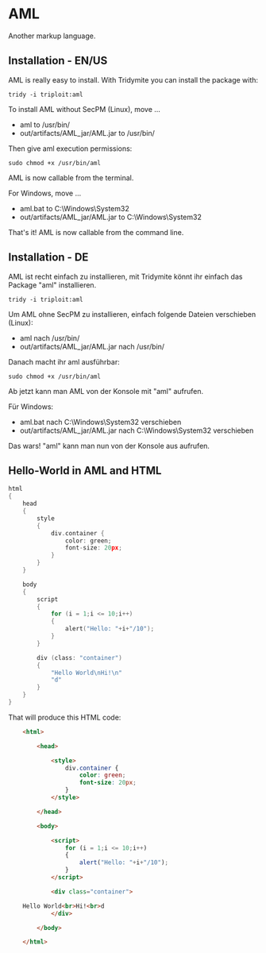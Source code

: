 # AML
Another markup language.

## Installation - EN/US
AML is really easy to install. With Tridymite you can install the package with:

    tridy -i triploit:aml

To install AML without SecPM (Linux), move ...

* aml to /usr/bin/
* out/artifacts/AML_jar/AML.jar to /usr/bin/  

Then give aml execution permissions:

    sudo chmod +x /usr/bin/aml

AML is now callable from the terminal.

For Windows, move ...
* aml.bat to C:\Windows\System32
* out/artifacts/AML_jar/AML.jar to C:\Windows\System32

That's it! AML is now callable from the command line.

## Installation - DE
AML ist recht einfach zu installieren, mit Tridymite könnt ihr einfach das Package "aml" installieren.

    tridy -i triploit:aml

Um AML ohne SecPM zu installieren, einfach folgende Dateien verschieben (Linux):
* aml nach /usr/bin/
* out/artifacts/AML_jar/AML.jar nach /usr/bin/  

Danach macht ihr aml ausführbar:

    sudo chmod +x /usr/bin/aml

Ab jetzt kann man AML von der Konsole mit "aml" aufrufen.

Für Windows:
* aml.bat nach C:\Windows\System32 verschieben
* out/artifacts/AML_jar/AML.jar nach C:\Windows\System32 verschieben

Das wars! "aml" kann man nun von der Konsole aus aufrufen.

## Hello-World in AML and HTML

```go
html
{
    head
    {
        style
        {
            div.container {
                color: green;
                font-size: 20px;
            }
        }
    }

    body
    {
        script
        {
            for (i = 1;i <= 10;i++)
            {
                alert("Hello: "+i+"/10");
            }
        }

        div (class: "container")
        {
            "Hello World\nHi!\n"
            "d"
        }
    }
}
```
    
That will produce this HTML code:

```html
    <html>

        <head>

            <style>			
                div.container {
                    color: green;
                    font-size: 20px;
                }
            </style>

        </head>

        <body>

            <script>			
                for (i = 1;i <= 10;i++)
                {
                    alert("Hello: "+i+"/10");
                }
            </script>

            <div class="container">

    Hello World<br>Hi!<br>d
            </div>

        </body>

    </html>
```

